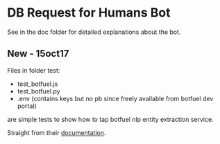 # DB Request for Humans Bot

See in the doc folder for detailed explanations about the bot.

## New - 15oct17
Files in folder test:
+ test_botfuel.js
+ test_botfuel.py
+ .env (contains keys but no pb since freely available from botfuel dev portal)

are simple tests to show how to tap botfuel nlp entity extraction service.  

Straight from their [documentation](https://app.botfuel.io/docs).  
